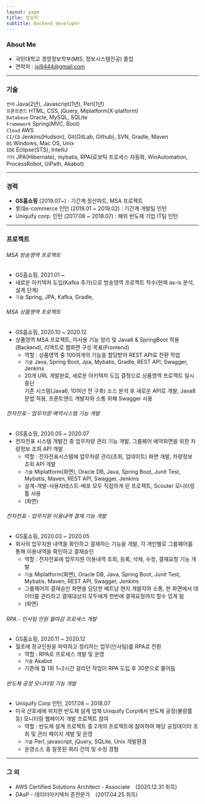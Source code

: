 ```yaml
---
layout: page
title: 정상지
subtitle: Backend developer
---
```

### About Me

- 국민대학교 경영정보학부(MIS, 정보시스템전공) 졸업
- 연락처 : jsj9444@gmail.com

---

### 기술
`언어` Java(2년), Javascript(1년), Perl(1년) <br>
`프론트엔드` HTML, CSS, jQuery, Miplatform(X-platform) <br>
`Database` Oracle, MySQL, SQLite <br>
`Framework` Spring(MVC, Boot) <br>
`Cloud` AWS <br>
`CI/CD` Jenkins(Hudson), Git(GitLab, Github), SVN, Gradle, Maven <br>
`OS` Windows, Mac OS, Unix <br>
`IDE` Eclipse(STS), IntelliJ <br>
`기타` JPA(Hibernate), mybatis, RPA(로보틱 프로세스 자동화, WinAutomation, ProcessRobot, UiPath, Akabot)

---

### 경력
- **GS홈쇼핑** (2019.07~) : 기간계 정산파트, MSA 프로젝트
- 롯데e-commerce 인턴 (2019.01 ~ 2019.02) : 기간계 개발팀 인턴
- Uniquify corp. 인턴 (2017.08 ~ 2018.07) : 해외 반도체 기업 IT팀 인턴

---

### 프로젝트

###### MSA 방송영역 프로젝트
+ GS홈쇼핑, 2021.01 ~
+ 새로운 아키텍처 도입(Kafka 추가)으로 방송영역 프로젝트 착수(현재 as-is 분석, 설계 단계)
+ `기술` Spring, JPA, Kafka, Gradle, 

###### MSA 상품영역 프로젝트 
+ GS홈쇼핑, 2020.10 ~ 2020.12
+ 상품영역 MSA 프로젝트, 미사용 기능 정리 및 Java8 & SpringBoot 적용(Backend), 리액트로 웹화면 구성 목표(Frontend)
    - 역할 : 상품영역 중 100여개의 기능을 할당받아 REST API로 전환 작업
    - `기술`  Java, Spring Boot, Jpa, Mybatis, Gradle, REST API, Swagger, Jenkins
    - 20개 URL 개발완료, 새로운 아키텍처 도입 결정으로 상품영역 프로젝트 일시중단 <br>
    기존 시스템(Java6, 10여년 전 구축) 소스 분석 후 새로운 API로 개발, Java8 문법 적용, 프론트엔드 개발자와 소통 위해 Swagger 사용

###### 전자전표 - 업무차량 예약시스템 기능 개발
+ GS홈쇼핑, 2020.05 ~ 2020.07
+ 전자전표 시스템 개발건 중 업무차량 관리 기능 개발, 그룹웨어 예약화면을 위한 차량정보 조회 API 개발
    - 역할 : 전자전표시스템에 업무차량 관리(조회, 업데이트) 화면 개발, 차량정보 조회 API 개발
    - `기술`  Miplatform(화면), Oracle DB, Java, Spring Boot, Junit Test, Mybatis, Maven, REST API, Swagger, Jenkins
    - 설계-개발-사용자테스트-배포 모두 직접하게 된 프로젝트, Scouter 모니터링 툴 사용
    - (화면)

###### 전자전표 - 업무지원 이용내역 결재 기능 개발
+ GS홈쇼핑, 2020.03 ~ 2020.05
+ 회사의 업무지원 내역을 확인하고 결재하는 기능을 개발, 각 개인별로 그룹웨어를 통해 이용내역을 확인하고 결재승인
    - 역할 : 전자전표에 업무지원 이용내역 조회, 등록, 삭제, 수정, 결재요청 기능 개발
    - `기술`  Miplatform(화면), Oracle DB, Java, Spring Boot, Junit Test, Mybatis, Maven, REST API, Swagger, Jenkins
    - 그룹웨어의 결재승인 화면을 담당한 베트남 현지 개발자와 소통, 한 화면에서 데이터를 관리하고 결재대상자 모두에게 한번에 결재요청까지 할수 있게 됨
    - (화면)

###### RPA - 인사팀 인원 월마감 프로세스 개발
+ GS홈쇼핑, 2020.11 ~ 2020.12
+ 월초에 정규인원을 파악하고 정리하는 업무(인사팀)를 RPA로 전환
    - 역할 : RPA로 프로세스 개발 및 운영
    - `기술`  Akabot
    - 기존에 월 1회 1~2시간 걸리던 작업이 RPA 도입 후 30분으로 줄어듬

###### 반도체 공정 모니터링 기능 개발
+ Uniquify Corp 인턴, 2017.08 ~ 2018.07
+ 미국 산호세에 위치한 반도체 설계 업체 Uniquify Corp에서 반도체 공정(불량률 등) 모니터링 웹페이지 개발 프로젝트 참여
    - 역할 : 반도체 설계 프로젝트 중 2개의 프로젝트에 참여하여 해당 공정데이터 조회 및 관리 페이지 개발 및 운영
    - `기술`  Perl, javascript, jQuery, SQLite, Unix 개발환경
    - 운영소스 중 잘못된 쿼리 건의 및 수정 경험
 
---

### 그 외
* AWS Certified Solutions Architect - Associate　(2020.12.31 취득)
* DAsP - 데이터아키텍처 준전문가　(2017.04.25 취득)
